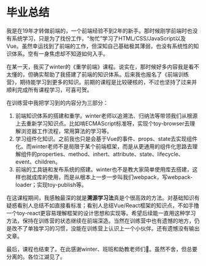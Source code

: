 # 毕业总结

我是在19年才转做前端的，一个前端经验不到2年的新手。那时候刚学前端时也没有系统学习，只是为了找份工作，“匆忙”学习了HTML/CSS/JavaScript以及Vue。虽然幸运找到了前端的工作，但深知自己基础极其薄弱，也没有系统性的知识体系。空有一身焦虑却不知道如何入手。

在某一天，我买了winter的《重学前端》课程。说实在，那时候好多内容我是看不太懂的，但确实帮助了我搭建了前端的知识体系。后来我也报名了《前端训练营》，期待能学习到更多的知识。前期的课程是比较硬核的，不过也坚持了过来并顺利完成所有课程学习，可喜可贺。

在训练营中我把学习到的内容分为三部分：  
1. 前端知识体系的搭建和重学。winter老师以追溯法、归纳法等带领我们从根源上去重新学习知识点。比如啃ECMAScript标准呀，实现个toy-browser去理解浏览器工作流程，常用算法的学习等。
2. 学习组件化知识。之前我也只是会基于Vue的事件、props、state去实现组件化。而winter老师不是局限于某个前端框架，而是从更通用的组件化思路去理解组件的properties、method、inhert、attribute、state、lifecycle、event、children。
3. 前端的工具链和发布系统的搭建。winter也不是教大家简单使用库去搭建，这样也就成库的使用，而是从根本上一步一步叫我们webpack，写webpack-loader；实现toy-publish等。

在这课程期间，我感触最深的就是**溯源学习法**真是个很高效的方法。对基础知识有疑惑看别人总结不如直接看标准；看别人总结Vue/React框架的知识点，不如手撸一个toy-react更容易理解框架的设计思想和实现等。希望后续能一直用这种学习方法，保持在训练营的状态继续在前端深造。当然在训练营中也有遗憾的地方，仍是改不了单独学习的习惯，没能在训练营上认识上一个小伙伴。还有遗憾没有输出文章。

最后，课程也结束了。在此感谢winter、班班和助教老师们🙏。虽然不舍，但总要分离的。各位江湖见了。
